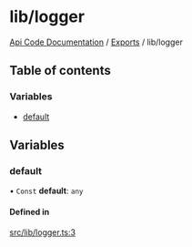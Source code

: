# lib/logger
 
[Api Code Documentation](../README.md) / [Exports](../modules.md) / lib/logger

## Table of contents

### Variables

- [default](lib_logger.md#default)

## Variables

### default

• `Const` **default**: `any`

#### Defined in

[src/lib/logger.ts:3](https://github.com/openkfw/TruBudget/blob/0804644/api/src/lib/logger.ts#L3)
